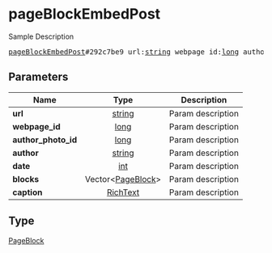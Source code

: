 # pageBlockEmbedPost

Sample Description

<pre>
<a href="../constructor/pageBlockEmbedPost.md">pageBlockEmbedPost</a>#292c7be9 url:<a href="../type/string.md">string</a> webpage_id:<a href="../type/long.md">long</a> author_photo_id:<a href="../type/long.md">long</a> author:<a href="../type/string.md">string</a> date:<a href="../type/int.md">int</a> blocks:Vector&lt;<a href="../type/PageBlock.md">PageBlock</a>&gt; caption:<a href="../type/RichText.md">RichText</a> = <a href="../type/PageBlock.md">PageBlock</a>;
</pre>
## Parameters

| Name | Type | Description |
|------|:----:|-------------|
| **url** | <a href="../type/string.md">string</a> | Param description |
| **webpage_id** | <a href="../type/long.md">long</a> | Param description |
| **author_photo_id** | <a href="../type/long.md">long</a> | Param description |
| **author** | <a href="../type/string.md">string</a> | Param description |
| **date** | <a href="../type/int.md">int</a> | Param description |
| **blocks** | Vector&lt;<a href="../type/PageBlock.md">PageBlock</a>&gt; | Param description |
| **caption** | <a href="../type/RichText.md">RichText</a> | Param description |

## Type

<a href="../type/PageBlock.md">PageBlock</a>
